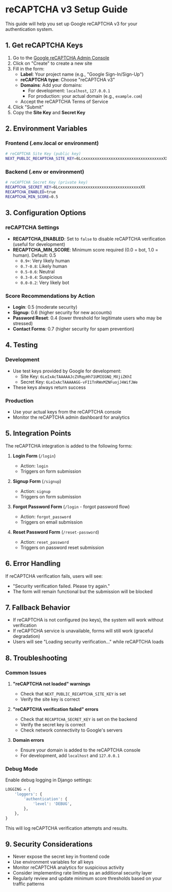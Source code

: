 # reCAPTCHA v3 Setup Guide

This guide will help you set up Google reCAPTCHA v3 for your authentication system.

## 1. Get reCAPTCHA Keys

1. Go to the [Google reCAPTCHA Admin Console](https://www.google.com/recaptcha/admin)
2. Click on "Create" to create a new site
3. Fill in the form:
   - **Label**: Your project name (e.g., "Google Sign-In/Sign-Up")
   - **reCAPTCHA type**: Choose "reCAPTCHA v3"
   - **Domains**: Add your domains:
     - For development: `localhost`, `127.0.0.1`
     - For production: your actual domain (e.g., `example.com`)
   - Accept the reCAPTCHA Terms of Service
4. Click "Submit"
5. Copy the **Site Key** and **Secret Key**

## 2. Environment Variables

### Frontend (.env.local or environment)
```bash
# reCAPTCHA Site Key (public key)
NEXT_PUBLIC_RECAPTCHA_SITE_KEY=6LcxxxxxxxxxxxxxxxxxxxxxxxxxxxxxxxxxxxXX
```

### Backend (.env or environment)
```bash
# reCAPTCHA Secret Key (private key)
RECAPTCHA_SECRET_KEY=6LcxxxxxxxxxxxxxxxxxxxxxxxxxxxxxxxxxxxXX
RECAPTCHA_ENABLED=true
RECAPTCHA_MIN_SCORE=0.5
```

## 3. Configuration Options

### reCAPTCHA Settings

- **RECAPTCHA_ENABLED**: Set to `false` to disable reCAPTCHA verification (useful for development)
- **RECAPTCHA_MIN_SCORE**: Minimum score required (0.0 = bot, 1.0 = human). Default: 0.5
  - `0.9+`: Very likely human
  - `0.7-0.8`: Likely human
  - `0.5-0.6`: Neutral
  - `0.3-0.4`: Suspicious
  - `0.0-0.2`: Very likely bot

### Score Recommendations by Action

- **Login**: 0.5 (moderate security)
- **Signup**: 0.6 (higher security for new accounts)
- **Password Reset**: 0.4 (lower threshold for legitimate users who may be stressed)
- **Contact Forms**: 0.7 (higher security for spam prevention)

## 4. Testing

### Development
- Use test keys provided by Google for development:
  - Site Key: `6LeIxAcTAAAAAJcZVRqyHh71UMIEGNQ_MXjiZKhI`
  - Secret Key: `6LeIxAcTAAAAAGG-vFI1TnRWxMZNFuojJ4WifJWe`
- These keys always return success

### Production
- Use your actual keys from the reCAPTCHA console
- Monitor the reCAPTCHA admin dashboard for analytics

## 5. Integration Points

The reCAPTCHA integration is added to the following forms:

1. **Login Form** (`/login`)
   - Action: `login`
   - Triggers on form submission

2. **Signup Form** (`/signup`)
   - Action: `signup`
   - Triggers on form submission

3. **Forgot Password Form** (`/login` - forgot password flow)
   - Action: `forgot_password`
   - Triggers on email submission

4. **Reset Password Form** (`/reset-password`)
   - Action: `reset_password`
   - Triggers on password reset submission

## 6. Error Handling

If reCAPTCHA verification fails, users will see:
- "Security verification failed. Please try again."
- The form will remain functional but the submission will be blocked

## 7. Fallback Behavior

- If reCAPTCHA is not configured (no keys), the system will work without verification
- If reCAPTCHA service is unavailable, forms will still work (graceful degradation)
- Users will see "Loading security verification..." while reCAPTCHA loads

## 8. Troubleshooting

### Common Issues

1. **"reCAPTCHA not loaded" warnings**
   - Check that `NEXT_PUBLIC_RECAPTCHA_SITE_KEY` is set
   - Verify the site key is correct

2. **"reCAPTCHA verification failed" errors**
   - Check that `RECAPTCHA_SECRET_KEY` is set on the backend
   - Verify the secret key is correct
   - Check network connectivity to Google's servers

3. **Domain errors**
   - Ensure your domain is added to the reCAPTCHA console
   - For development, add `localhost` and `127.0.0.1`

### Debug Mode

Enable debug logging in Django settings:
```python
LOGGING = {
    'loggers': {
        'authentication': {
            'level': 'DEBUG',
        },
    },
}
```

This will log reCAPTCHA verification attempts and results.

## 9. Security Considerations

- Never expose the secret key in frontend code
- Use environment variables for all keys
- Monitor reCAPTCHA analytics for suspicious activity
- Consider implementing rate limiting as an additional security layer
- Regularly review and update minimum score thresholds based on your traffic patterns
